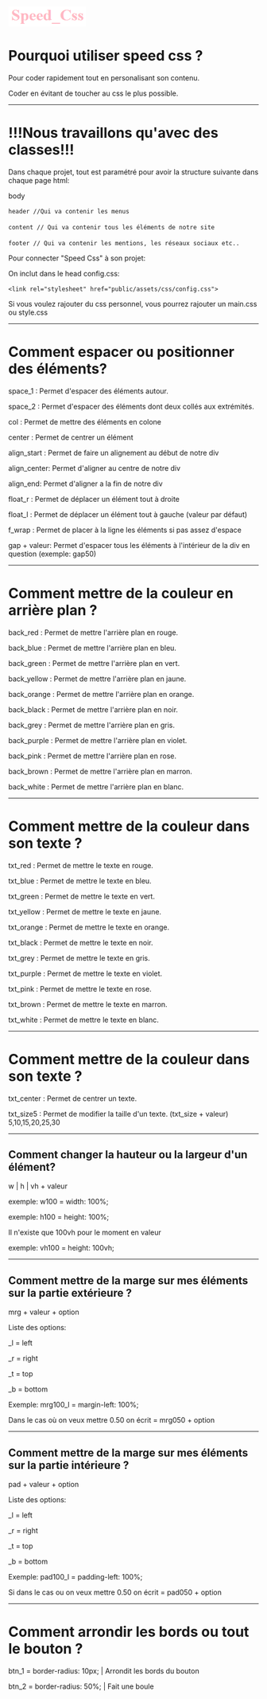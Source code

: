 ![Speed Css](public/assets/images/speed_css.png)

# Pourquoi utiliser speed css ?
Pour coder rapidement tout en personalisant son contenu.

Coder en évitant de toucher au css le plus possible.

----------------------------------------------------------------------
# !!!Nous travaillons qu'avec des classes!!!
Dans chaque projet, tout est paramétré pour avoir la structure suivante dans chaque page html:

body

    header //Qui va contenir les menus

    content // Qui va contenir tous les éléments de notre site

    footer // Qui va contenir les mentions, les réseaux sociaux etc..

Pour connecter "Speed Css" à son projet: 

On inclut dans le head config.css:
```
<link rel="stylesheet" href="public/assets/css/config.css">
```

Si vous voulez rajouter du css personnel, vous pourrez rajouter un main.css ou style.css

----------------------------------------------------------------------
# Comment espacer ou positionner des éléments?

space_1 : Permet d'espacer des éléments autour.

space_2 : Permet d'espacer des éléments dont deux collés aux extrémités.

col     : Permet de mettre des éléments en colone

center  : Permet de centrer un élément

align_start : Permet de faire un alignement au début de notre div

align_center: Permet d'aligner au centre de notre div

align_end: Permet d'aligner a la fin de notre div

float_r : Permet de déplacer un élément tout à droite

float_l : Permet de déplacer un élément tout à gauche (valeur par défaut)

f_wrap : Permet de placer à la ligne les éléments si pas assez d'espace

gap + valeur: Permet d'espacer tous les éléments à l'intérieur de la div en question (exemple: gap50)

----------------------------------------------------------------------
# Comment mettre de la couleur en arrière plan ?

back_red    : Permet de mettre l'arrière plan en rouge.

back_blue   : Permet de mettre l'arrière plan en bleu.

back_green  : Permet de mettre l'arrière plan en vert.

back_yellow : Permet de mettre l'arrière plan en jaune.

back_orange : Permet de mettre l'arrière plan en orange.

back_black  : Permet de mettre l'arrière plan en noir.

back_grey   : Permet de mettre l'arrière plan en gris.

back_purple : Permet de mettre l'arrière plan en violet.

back_pink   : Permet de mettre l'arrière plan en rose.

back_brown  : Permet de mettre l'arrière plan en marron.

back_white  : Permet de mettre l'arrière plan en blanc.

----------------------------------------------------------------------
# Comment mettre de la couleur dans son texte ?

txt_red    : Permet de mettre le texte en rouge.

txt_blue   : Permet de mettre le texte en bleu.

txt_green  : Permet de mettre le texte en vert.

txt_yellow : Permet de mettre le texte en jaune.

txt_orange : Permet de mettre le texte en orange.

txt_black  : Permet de mettre le texte en noir.

txt_grey   : Permet de mettre le texte en gris.

txt_purple : Permet de mettre le texte en violet.

txt_pink   : Permet de mettre le texte en rose.

txt_brown  : Permet de mettre le texte en marron.

txt_white  : Permet de mettre le texte en blanc.

----------------------------------------------------------------------
# Comment mettre de la couleur dans son texte ?

txt_center  : Permet de centrer un texte.

txt_size5   : Permet de modifier la taille d'un texte. (txt_size + valeur) 5,10,15,20,25,30

----------------------------------------------------------------------
## Comment changer la hauteur ou la largeur d'un élément?

w | h | vh  + valeur

exemple: w100 = width: 100%;

exemple: h100 = height: 100%;

Il n'existe que 100vh pour le moment en valeur

exemple: vh100 = height: 100vh;

----------------------------------------------------------------------
## Comment mettre de la marge sur mes éléments sur la partie extérieure ?

mrg + valeur + option

Liste des options:

_l = left

_r = right

_t = top

_b = bottom

Exemple: mrg100_l = margin-left: 100%;

Dans le cas où on veux mettre 0.50 on écrit = mrg050 + option

----------------------------------------------------------------------
## Comment mettre de la marge sur mes éléments sur la partie intérieure ?

pad + valeur + option

Liste des options:

_l = left

_r = right

_t = top

_b = bottom

Exemple: pad100_l = padding-left: 100%;

Si dans le cas ou on veux mettre 0.50 on écrit = pad050 + option

----------------------------------------------------------------------
# Comment arrondir les bords ou tout le bouton ?

btn_1 = border-radius: 10px; | Arrondit les bords du bouton

btn_2 = border-radius: 50%;  | Fait une boule 
